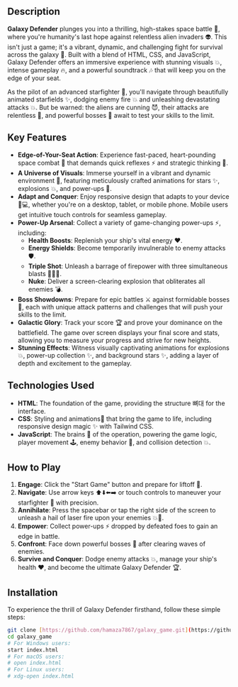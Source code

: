 ## Description

**Galaxy Defender** plunges you into a thrilling, high-stakes space battle 🚀, where you're humanity's last hope against relentless alien invaders 👽. This isn't just a game; it's a vibrant, dynamic, and challenging fight for survival across the galaxy 🌌. Built with a blend of HTML, CSS, and JavaScript, Galaxy Defender offers an immersive experience with stunning visuals 💥, intense gameplay 🔥, and a powerful soundtrack 🎶 that will keep you on the edge of your seat.

As the pilot of an advanced starfighter 🚀, you'll navigate through beautifully animated starfields ✨, dodging enemy fire 💥 and unleashing devastating attacks 💥. But be warned: the aliens are cunning 😈, their attacks are relentless 😤, and powerful bosses 👾 await to test your skills to the limit.

## Key Features

* **Edge-of-Your-Seat Action**: Experience fast-paced, heart-pounding space combat 💓 that demands quick reflexes ⚡ and strategic thinking 🧠.
* **A Universe of Visuals**: Immerse yourself in a vibrant and dynamic environment 💫, featuring meticulously crafted animations for stars ✨, explosions 💥, and power-ups 🎁.
* **Adapt and Conquer**: Enjoy responsive design that adapts to your device 📱💻, whether you're on a desktop, tablet, or mobile phone. Mobile users get intuitive touch controls for seamless gameplay.
* **Power-Up Arsenal**: Collect a variety of game-changing power-ups ⚡, including:
    * **Health Boosts**: Replenish your ship's vital energy ❤️.
    * **Energy Shields**: Become temporarily invulnerable to enemy attacks🛡️.
    * **Triple Shot**: Unleash a barrage of firepower with three simultaneous blasts 🔫🔫🔫.
    * **Nuke**: Deliver a screen-clearing explosion that obliterates all enemies 💣.
* **Boss Showdowns**: Prepare for epic battles ⚔️ against formidable bosses 👾, each with unique attack patterns and challenges that will push your skills to the limit.
* **Galactic Glory**: Track your score 🏆 and prove your dominance on the battlefield. The game over screen displays your final score and stats, allowing you to measure your progress and strive for new heights.
* **Stunning Effects**: Witness visually captivating animations for explosions 💥, power-up collection ✨, and background stars ✨, adding a layer of depth and excitement to the gameplay.

## Technologies Used

* **HTML**: The foundation of the game, providing the structure 뼈대 for the interface.
* **CSS**: Styling and animations🎨 that bring the game to life, including responsive design magic ✨ with Tailwind CSS.
* **JavaScript**: The brains 🧠 of the operation, powering the game logic, player movement 🕹️, enemy behavior 👾, and collision detection 💥.

## How to Play

1.  **Engage**: Click the "Start Game" button and prepare for liftoff 🚀.
2.  **Navigate**: Use arrow keys ⬆️⬇️⬅️➡️ or touch controls to maneuver your starfighter 🚀 with precision.
3.  **Annihilate**: Press the spacebar or tap the right side of the screen to unleash a hail of laser fire upon your enemies 💥🔫.
4.  **Empower**: Collect power-ups ⚡ dropped by defeated foes to gain an edge in battle.
5.  **Confront**: Face down powerful bosses 👾 after clearing waves of enemies.
6.  **Survive and Conquer**: Dodge enemy attacks 💥, manage your ship's health ❤️, and become the ultimate Galaxy Defender 🏆.

## Installation

To experience the thrill of Galaxy Defender firsthand, follow these simple steps:

```bash
git clone [https://github.com/hamaza7867/galaxy_game.git](https://github.com/hamaza7867/galaxy_game.git)
cd galaxy_game
# For Windows users:
start index.html
# For macOS users:
# open index.html
# For Linux users:
# xdg-open index.html

